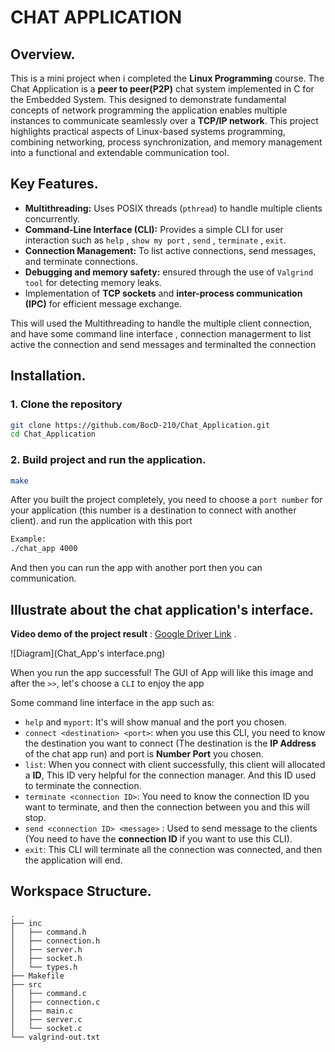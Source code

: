 # CHAT APPLICATION

## Overview.

This is a mini project when i completed the **Linux Programming** course. The Chat Application is a **peer to peer(P2P)** chat system implemented in C for the Embedded System. This designed to demonstrate fundamental concepts of network programming the application enables multiple instances to communicate seamlessly over a **TCP/IP network**. This project highlights practical aspects of Linux-based systems programming, combining networking, process synchronization, and memory management into a functional and extendable communication tool.

## Key Features.

- **Multithreading:** Uses POSIX threads (`pthread`) to handle multiple clients concurrently.
- **Command-Line Interface (CLI):** Provides a simple CLI for user interaction such as `help` , `show my port` , `send` , `terminate` , `exit`.
- **Connection Management:** To list active connections, send messages, and terminate connections.
- **Debugging and memory safety:** ensured through the use of `Valgrind tool` for detecting memory leaks.
-  Implementation of **TCP sockets** and **inter-process communication (IPC)** for efficient message exchange.

This will used the Multithreading to handle the multiple client connection, and have some command line interface , connection managerment to list active the connection and send messages and terminalted the connection
## Installation.

### 1. Clone the repository

```bash
git clone https://github.com/BocD-210/Chat_Application.git
cd Chat_Application
```

### 2. Build project and run the application.

```bash
make
```

After you built the project completely, you need to choose a `port number` for your application (this number is a destination to connect with another client). and run the application with this port


```bash
Example:
./chat_app 4000
```

And then you can run the app with another port then you can communication.

## Illustrate about the chat application's interface.

**Video demo of the project result** : [Google Driver Link](https://drive.google.com/file/d/1doIcjdHaZTqoYTeZRaZu9PbJDvzgueHc/view?usp=sharing) .

![Diagram](Chat_App's interface.png)

When you run the app successful! The GUI of App will like this image and after the `>>`, let's choose a `CLI` to enjoy the app

Some command line interface in the app such as: 
- `help` and `myport`: It's will show manual and the port you chosen.
- `connect <destination> <port>`: when you use this CLI, you need to know the destination you want to connect (The destination is the **IP Address** of the chat app run) and port is **Number Port** you chosen.
- `list`: When you connect with client successfully, this client will allocated a **ID**, This ID very helpful for the connection manager. And this ID used to terminate the connection.
- `terminate <connection ID>`: You need to know the connection ID you want to terminate, and then the connection between you and this will stop.
- `send <connection ID> <message>` : Used to send message to the clients (You need to have the **connection ID** if you want to use this CLI).
- `exit`: This CLI will terminate all the connection was connected, and then the application will end.

## Workspace Structure.
```
.
├── inc
│   ├── command.h
│   ├── connection.h
│   ├── server.h
│   ├── socket.h
│   └── types.h
├── Makefile
├── src
│   ├── command.c
│   ├── connection.c
│   ├── main.c
│   ├── server.c
│   └── socket.c
└── valgrind-out.txt
```
